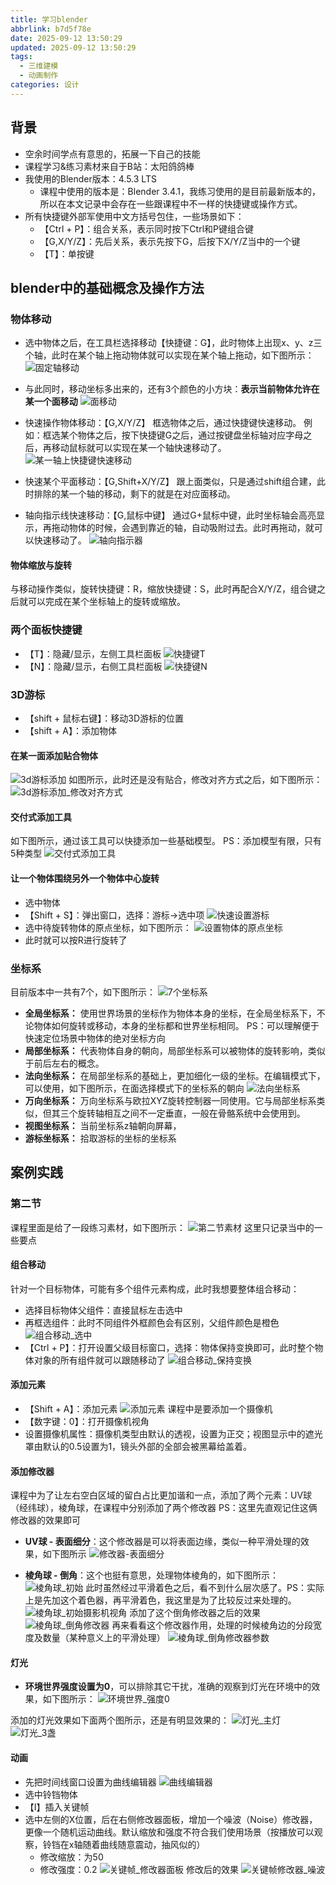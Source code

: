 ```yaml
---
title: 学习blender
abbrlink: b7d5f78e
date: 2025-09-12 13:50:29
updated: 2025-09-12 13:50:29
tags:
  - 三维建模
  - 动画制作
categories: 设计
---
```



## 背景
<!-- more -->

- 空余时间学点有意思的，拓展一下自己的技能
- 课程学习&练习素材来自于B站：太阳鸽鸽棒
- 我使用的Blender版本：4.5.3 LTS
  - 课程中使用的版本是：Blender 3.4.1，我练习使用的是目前最新版本的，所以在本文记录中会存在一些跟课程中不一样的快捷键或操作方式。
- 所有快捷键外部军使用中文方括号包住，一些场景如下：
  - 【Ctrl + P】：组合关系，表示同时按下Ctrl和P键组合键
  - 【G,X/Y/Z】：先后关系，表示先按下G，后按下X/Y/Z当中的一个键
  - 【T】：单按键


## blender中的基础概念及操作方法
### 物体移动
- 选中物体之后，在工具栏选择移动【快捷键：G】，此时物体上出现x、y、z三个轴，此时在某个轴上拖动物体就可以实现在某个轴上拖动，如下图所示：
![固定轴移动](b7d5f78e/PixPin_2025-09-12_15-17-00.png)

- 与此同时，移动坐标多出来的，还有3个颜色的小方块：**表示当前物体允许在某一个面移动**
![面移动](b7d5f78e/PixPin_2025-09-12_15-32-24.png)

- 快速操作物体移动：【G,X/Y/Z】
框选物体之后，通过快捷键快速移动。
例如：框选某个物体之后，按下快捷键G之后，通过按键盘坐标轴对应字母之后，再移动鼠标就可以实现在某一个轴快速移动了。
![某一轴上快捷键快速移动](b7d5f78e/PixPin_2025-09-12_15-39-44.png)

- 快速某个平面移动：【G,Shift+X/Y/Z】
跟上面类似，只是通过shift组合建，此时排除的某一个轴的移动，剩下的就是在对应面移动。

- 轴向指示线快速移动：【G,鼠标中键】
通过G+鼠标中键，此时坐标轴会高亮显示，再拖动物体的时候，会遇到靠近的轴，自动吸附过去。此时再拖动，就可以快速移动了。
![轴向指示器](b7d5f78e/PixPin_2025-09-12_15-49-02)

#### 物体缩放与旋转
与移动操作类似，旋转快捷键：R，缩放快捷键：S，此时再配合X/Y/Z，组合键之后就可以完成在某个坐标轴上的旋转或缩放。

### 两个面板快捷键
- 【T】：隐藏/显示，左侧工具栏面板
![快捷键T](b7d5f78e/short_key_T.png)
- 【N】：隐藏/显示，右侧工具栏面板
![快捷键N](b7d5f78e/short_key_N.png)

### 3D游标
- 【shift + 鼠标右键】：移动3D游标的位置
- 【shift + A】：添加物体

#### 在某一面添加贴合物体
![3d游标添加](b7d5f78e/3d游标添加.png)
如图所示，此时还是没有贴合，修改对齐方式之后，如下图所示：
![3d游标添加_修改对齐方式](b7d5f78e/3d游标添加_修改对齐方式.png)

#### 交付式添加工具
如下图所示，通过该工具可以快捷添加一些基础模型。
PS：添加模型有限，只有5种类型
![交付式添加工具](b7d5f78e/交付式添加工具.png)

#### 让一个物体围绕另外一个物体中心旋转
- 选中物体
- 【Shift + S】：弹出窗口，选择：游标->选中项
  ![快速设置游标](b7d5f78e/快速设置游标.png)
- 选中待旋转物体的原点坐标，如下图所示：
  ![设置物体的原点坐标](b7d5f78e/设置物体的原点坐标.png)
- 此时就可以按R进行旋转了

### 坐标系
目前版本中一共有7个，如下图所示：
![7个坐标系](b7d5f78e/7个坐标系.png)

- **全局坐标系：** 使用世界场景的坐标作为物体本身的坐标，在全局坐标系下，不论物体如何旋转或移动，本身的坐标都和世界坐标相同。
  PS：可以理解便于快速定位场景中物体的绝对坐标方向
- **局部坐标系：** 代表物体自身的朝向，局部坐标系可以被物体的旋转影响，类似于前后左右的概念。
- **法向坐标系：** 在局部坐标系的基础上，更加细化一级的坐标。在编辑模式下，可以使用，如下图所示，在面选择模式下的坐标系的朝向
  ![法向坐标系](b7d5f78e/法向坐标系.png)
- **万向坐标系：** 万向坐标系与欧拉XYZ旋转控制器一同使用。它与局部坐标系类似，但其三个旋转轴相互之间不一定垂直，一般在骨骼系统中会使用到。
- **视图坐标系：** 当前坐标系z轴朝向屏幕，
- **游标坐标系：** 拾取游标的坐标的坐标系

## 案例实践
### 第二节
课程里面是给了一段练习素材，如下图所示：
![第二节素材](b7d5f78e/第二节素材.jpg)
这里只记录当中的一些要点

#### 组合移动
针对一个目标物体，可能有多个组件元素构成，此时我想要整体组合移动：
- 选择目标物体父组件：直接鼠标左击选中
- 再框选组件：此时不同组件外框颜色会有区别，父组件颜色是橙色
  ![组合移动_选中](b7d5f78e/组合移动_选中.jpg)
- 【Ctrl + P】：打开设置父级目标窗口，选择：物体保持变换即可，此时整个物体对象的所有组件就可以跟随移动了
  ![组合移动_保持变换](b7d5f78e/组合移动_保持变换.jpg)

#### 添加元素
- 【Shift + A】：添加元素
![添加元素](b7d5f78e/添加元素.jpg)
课程中是要添加一个摄像机
- 【数字键：0】：打开摄像机视角
- 设置摄像机属性：摄像机类型由默认的透视，设置为正交；视图显示中的遮光罩由默认的0.5设置为1，镜头外部的全部会被黑幕给盖着。

#### 添加修改器
课程中为了让左右空白区域的留白占比更加谐和一点，添加了两个元素：UV球（经纬球），棱角球，在课程中分别添加了两个修改器
PS：这里先直观记住这俩修改器的效果即可

- **UV球 - 表面细分**：这个修改器是可以将表面边缘，类似一种平滑处理的效果，如下图所示
![修改器-表面细分](b7d5f78e/修改器-表面细分.gif)

- **棱角球 - 倒角**：这个也挺有意思，处理物体棱角的，如下图所示：
![棱角球_初始](b7d5f78e/棱角球_初始.jpg)
此时虽然经过平滑着色之后，看不到什么层次感了。PS：实际上是先加这个着色器，再平滑着色，我这里是为了比较反过来处理的。
![棱角球_初始摄影机视角](b7d5f78e/棱角球_初始摄影机视角.jpg)
添加了这个倒角修改器之后的效果
![棱角球_倒角修改器](b7d5f78e/棱角球_倒角修改器.gif)
再来看看这个修改器作用，处理的时候棱角边的分段宽度及数量（某种意义上的平滑处理）
![棱角球_倒角修改器参数](b7d5f78e/棱角球_倒角修改器参数.jpg)

#### 灯光
- **环境世界强度设置为0**，可以排除其它干扰，准确的观察到灯光在环境中的效果，如下图所示：
![环境世界_强度0](b7d5f78e/环境世界_强度0.jpg)

添加的灯光效果如下面两个图所示，还是有明显效果的：
![灯光_主灯](b7d5f78e/灯光_主灯.jpg)
![灯光_3盏](b7d5f78e/灯光_3盏.jpg)

#### 动画
- 先把时间线窗口设置为曲线编辑器
![曲线编辑器](b7d5f78e/曲线编辑器.jpg)
- 选中铃铛物体
- 【I】插入关键帧
- 选中左侧的X位置，后在右侧修改器面板，增加一个噪波（Noise）修改器，更像一个随机运动曲线。默认缩放和强度不符合我们使用场景（按播放可以观察，铃铛在x轴随着曲线随意震动，抽风似的）
  - 修改缩放：为50
  - 修改强度：0.2
  ![关键帧_修改器面板](b7d5f78e/关键帧_修改器面板.jpg)
  修改后的效果
  ![关键帧修改器_噪波](b7d5f78e/关键帧修改器_噪波.gif)